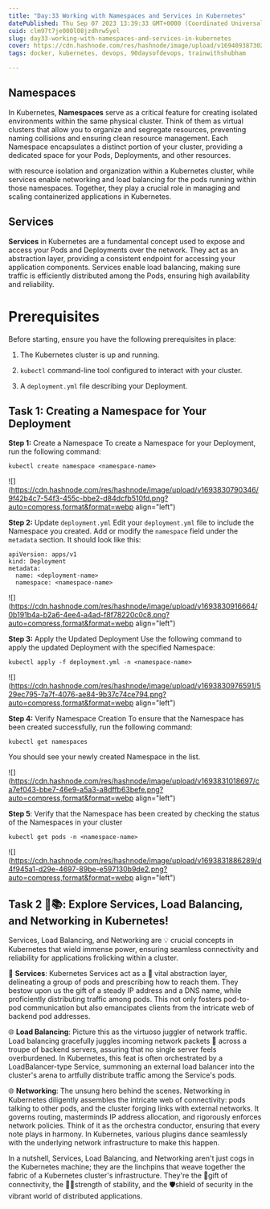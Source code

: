 ```yaml
---
title: "Day:33 Working with Namespaces and Services in Kubernetes"
datePublished: Thu Sep 07 2023 13:39:33 GMT+0000 (Coordinated Universal Time)
cuid: clm97t7je000l08jzdhrw5yel
slug: day33-working-with-namespaces-and-services-in-kubernetes
cover: https://cdn.hashnode.com/res/hashnode/image/upload/v1694093873028/dff74896-4394-4b40-a258-69316e885f28.png
tags: docker, kubernetes, devops, 90daysofdevops, trainwithshubham

---
```


## **Namespaces**

In Kubernetes, **Namespaces** serve as a critical feature for creating isolated environments within the same physical cluster. Think of them as virtual clusters that allow you to organize and segregate resources, preventing naming collisions and ensuring clean resource management. Each Namespace encapsulates a distinct portion of your cluster, providing a dedicated space for your Pods, Deployments, and other resources.

with resource isolation and organization within a Kubernetes cluster, while services enable networking and load balancing for the pods running within those namespaces. Together, they play a crucial role in managing and scaling containerized applications in Kubernetes.

## **Services**

**Services** in Kubernetes are a fundamental concept used to expose and access your Pods and Deployments over the network. They act as an abstraction layer, providing a consistent endpoint for accessing your application components. Services enable load balancing, making sure traffic is efficiently distributed among the Pods, ensuring high availability and reliability.

# **Prerequisites**

Before starting, ensure you have the following prerequisites in place:

1. The Kubernetes cluster is up and running.
    
2. `kubectl` command-line tool configured to interact with your cluster.
    
3. A `deployment.yml` file describing your Deployment.
    

## **Task 1: Creating a Namespace for Your Deployment**

**Step 1:** Create a Namespace To create a Namespace for your Deployment, run the following command:

```basic
kubectl create namespace <namespace-name>
```

![](https://cdn.hashnode.com/res/hashnode/image/upload/v1693830790346/9f42b4c7-54f3-455c-bbe2-d84dcfb510fd.png?auto=compress,format&format=webp align="left")

**Step 2:** Update `deployment.yml` Edit your `deployment.yml` file to include the Namespace you created. Add or modify the `namespace` field under the `metadata` section. It should look like this:

```basic
apiVersion: apps/v1
kind: Deployment
metadata:
  name: <deployment-name>
  namespace: <namespace-name>
```

![](https://cdn.hashnode.com/res/hashnode/image/upload/v1693830916664/0b191b4a-b2a6-4ee4-a4ad-f8f78220c0c8.png?auto=compress,format&format=webp align="left")

**Step 3:** Apply the Updated Deployment Use the following command to apply the updated Deployment with the specified Namespace:

```basic
kubectl apply -f deployment.yml -n <namespace-name>
```

![](https://cdn.hashnode.com/res/hashnode/image/upload/v1693830976591/529ec795-7a7f-4076-ae84-9b37c74ce794.png?auto=compress,format&format=webp align="left")

**Step 4:** Verify Namespace Creation To ensure that the Namespace has been created successfully, run the following command:

```basic
kubectl get namespaces
```

You should see your newly created Namespace in the list.

![](https://cdn.hashnode.com/res/hashnode/image/upload/v1693831018697/ca7ef043-bbe7-46e9-a5a3-a8dffb63befe.png?auto=compress,format&format=webp align="left")

**Step 5**: Verify that the Namespace has been created by checking the status of the Namespaces in your cluster

```basic
kubectl get pods -n <namespace-name>
```

![](https://cdn.hashnode.com/res/hashnode/image/upload/v1693831886289/d4f945a1-d29e-4697-89be-e597130b9de2.png?auto=compress,format&format=webp align="left")

## Task 2 🚀📚: Explore Services, Load Balancing, and Networking in Kubernetes!

Services, Load Balancing, and Networking are 💡 crucial concepts in Kubernetes that wield immense power, ensuring seamless connectivity and reliability for applications frolicking within a cluster.

🔗 **Services**: Kubernetes Services act as a 🧩 vital abstraction layer, delineating a group of pods and prescribing how to reach them. They bestow upon us the gift of a steady IP address and a DNS name, while proficiently distributing traffic among pods. This not only fosters pod-to-pod communication but also emancipates clients from the intricate web of backend pod addresses.

🌐 **Load Balancing**: Picture this as the virtuoso juggler of network traffic. Load balancing gracefully juggles incoming network packets 🤹 across a troupe of backend servers, assuring that no single server feels overburdened. In Kubernetes, this feat is often orchestrated by a LoadBalancer-type Service, summoning an external load balancer into the cluster's arena to artfully distribute traffic among the Service's pods.

🌐 **Networking**: The unsung hero behind the scenes. Networking in Kubernetes diligently assembles the intricate web of connectivity: pods talking to other pods, and the cluster forging links with external networks. It governs routing, masterminds IP address allocation, and rigorously enforces network policies. Think of it as the orchestra conductor, ensuring that every note plays in harmony. In Kubernetes, various plugins dance seamlessly with the underlying network infrastructure to make this happen.

In a nutshell, Services, Load Balancing, and Networking aren't just cogs in the Kubernetes machine; they are the linchpins that weave together the fabric of a Kubernetes cluster's infrastructure. They're the 🎁gift of connectivity, the 🏋️‍♂️strength of stability, and the 🛡️shield of security in the vibrant world of distributed applications.